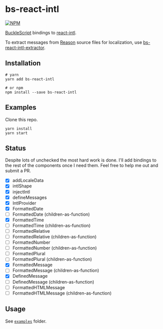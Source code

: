 # bs-react-intl

[![NPM](https://nodei.co/npm/bs-react-intl.png?compact=true)](https://nodei.co/npm/bs-react-intl/)

[BuckleScript](https://bucklescript.github.io) bindings to [react-intl](https://github.com/yahoo/react-intl).

To extract messages from [Reason](https://reasonml.github.io) source files for localization, use [bs-react-intl-extractor](https://github.com/cknitt/bs-react-intl-extractor).

## Installation
```shell
# yarn
yarn add bs-react-intl

# or npm
npm install --save bs-react-intl
```

## Examples
Clone this repo.

```shell
yarn install
yarn start
```

## Status
Despite lots of unchecked the most hard work is done. I'll add bindings to the rest of the components once I need them. Feel free to help me out and submit a PR.

- [x] addLocaleData
- [x] intlShape
- [x] injectIntl
- [x] defineMessages
- [x] IntlProvider
- [x] FormattedDate
- [ ] FormattedDate (children-as-function)
- [x] FormattedTime
- [ ] FormattedTime (children-as-function)
- [ ] FormattedRelative
- [ ] FormattedRelative (children-as-function)
- [ ] FormattedNumber
- [ ] FormattedNumber (children-as-function)
- [ ] FormattedPlural
- [ ] FormattedPlural (children-as-function)
- [x] FormattedMessage
- [ ] FormattedMessage (children-as-function)
- [x] DefinedMessage
- [ ] DefinedMessage (children-as-function)
- [ ] FormattedHTMLMessage
- [ ] FormattedHTMLMessage (children-as-function)

## Usage
See [`examples`](./examples) folder.
